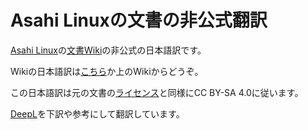 # Asahi Linuxの文書の非公式翻訳
[Asahi Linux](https://asahilinux.org/)の[文書Wiki](https://github.com/AsahiLinux/docs)の非公式の日本語訳です。

Wikiの日本語訳は[こちら](https://github.com/asfdrwe/asahi-linux-translations/wiki)か上のWikiからどうぞ。

この日本語訳は元の文書の[ライセンス](https://github.com/AsahiLinux/docs/blob/main/LICENSE)と同様にCC BY-SA 4.0に従います。

[DeepL](https://www.deepl.com/)を下訳や参考にして翻訳しています。
